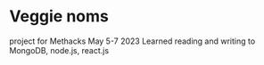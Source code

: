 # Veggie noms
project for Methacks May 5-7 2023
Learned reading and writing to MongoDB, node.js, react.js
